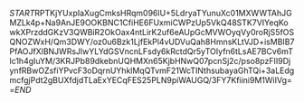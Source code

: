 $START$RPTKjYUxpIaXugCmksHRqm096lU+5LdryaTYunuXc01MXWWTAhJGMZLk4p+Na9AnJE9OOKBNC1CfiHE6FUxmiCWPzUp5VkQ48STK7VIYeqKowkXPrzddGKzV3QWBiR2OkOax4ntLirK2uf6eAUpGcMVWOyqVy0roRjS5fOSQNOZWxH/Qm3DWY/oz0u6Bzk1LjfEkPl4vUDVuQah8HmnsKLtVJD+isMBIB7PfAOJfXlBNJWRsJlwYLYdGSVncnLFsdy6kRctdQr5yTOIyfn6tLsAE7BCv6mTlc1h4gIuYM/3KRJPb89dkebnUQHMXn65KjbHNwQ07pcnSj2c/pso8pzFII9DjynfRBwOZsfiYPvcF3oDqrnUYhklMqQTvmF21WcTINthsubayaGhTQi+3aLEdgmcfgjPdt2gBUXfdjdTLaExYECqFES25PLN9piWAUGQ/3FY7Kfiini9M1WiIVg==$END$